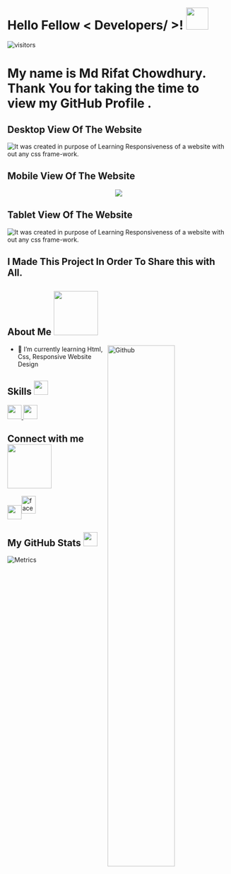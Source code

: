 <h1> Hello Fellow < Developers/ >! <img src = "https://raw.githubusercontent.com/MartinHeinz/MartinHeinz/master/wave.gif" width = 50px> </h1>
<p align='center'>

![visitors](https://visitor-badge.glitch.me/badge?page_id=MdRifatchimu.MdRifatchimu)

</p>
<div size='20px'> <h1> My name is Md Rifat Chowdhury. Thank You for taking the time to view my GitHub Profile . </h1>
</div>

<h2> Desktop View Of The Website</h2>

![It was created in purpose of Learning  Responsiveness of a website with out any css frame-work.](https://raw.githubusercontent.com/MdRifatchimu/responsive-football-website/main/images/Project%20Views/Web%20View%20Of%20Project.png)

<h2> Mobile View Of The Website</h2>

<p align="center">
  <img  src="https://raw.githubusercontent.com/MdRifatchimu/responsive-football-website/main/images/Project%20Views/Mobile%20View%20Of%20The%20Project.png">
</p>

<h2> Tablet View Of The Website</h2>

![It was created in purpose of Learning  Responsiveness of a website with out any css frame-work.](https://raw.githubusercontent.com/MdRifatchimu/responsive-football-website/main/images/Project%20Views/Tablet%20View%20Of%20The%20Project.png)

<h2> I Made This Project In Order To Share this with All.</h2>

<h2> About Me <img src = "https://media0.giphy.com/media/KDDpcKigbfFpnejZs6/giphy.gif?cid=ecf05e47oy6f4zjs8g1qoiystc56cu7r9tb8a1fe76e05oty&rid=giphy.gif" width = 100px></h2>

<img width="55%" align="right" alt="Github" src="https://raw.githubusercontent.com/onimur/.github/master/.resources/git-header.svg" />

- 🌱 I’m currently learning Html, Css, Responsive Website Design

<h2> Skills <img src = "https://media2.giphy.com/media/QssGEmpkyEOhBCb7e1/giphy.gif?cid=ecf05e47a0n3gi1bfqntqmob8g9aid1oyj2wr3ds3mg700bl&rid=giphy.gif" width = 32px> </h2>
<a href= https://github.com/MdRifatchimu?tab=repositories&q=&type=&language=html&sort= > <img width ='32px' src ='https://raw.githubusercontent.com/rahulbanerjee26/githubAboutMeGenerator/main/icons/html.svg'> </a>
<a href= https://github.com/MdRifatchimu?tab=repositories&q=&type=&language=css&sort= > <img width ='32px' src ='https://raw.githubusercontent.com/rahulbanerjee26/githubAboutMeGenerator/main/icons/css.svg'> </a>

<h2> Connect with me <img src='https://raw.githubusercontent.com/ShahriarShafin/ShahriarShafin/main/Assets/handshake.gif' width="100px"> </h2>
<a href = 'https://www.github.com/MdRifatchimu'> <img width = '32px' align= 'center' src="https://raw.githubusercontent.com/rahulbanerjee26/githubAboutMeGenerator/main/icons/github.svg"/><img width= '32px' src='https://cdn.jsdelivr.net/npm/simple-icons@3.0.1/icons/facebook.svg' alt='facebook' height='40'>
</a>

<h2> My GitHub Stats <img src='https://media1.giphy.com/media/du3J3cXyzhj75IOgvA/giphy.gif?cid=ecf05e47x2g034i9pzwtzzsd3xgg2w9nr94t4tflbbgo3008&rid=giphy.gif' width='32px'> </h2>

![Metrics](https://metrics.lecoq.io/MdRifatchimu?template=terminal&base.header=0&base.activity=0&base.repositories=0&base.metadata=0&languages=1&languages.limit=8&languages.colors=github&languages.threshold=0%25&config.timezone=America%2FToronto)
